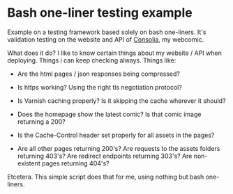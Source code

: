 # Bash one-liner testing example
Example on a testing framework based solely on bash one-liners. It's validation testing on the website and API of [Consolia](https://consolia-comic.com), my webcomic.

What does it do?
I like to know certain things about my website / API when deploying. Things i can keep checking always. Things like:

- Are the html pages / json responses being compressed?

- Is https working? Using the right tls negotiation protocol?

- Is Varnish caching properly? Is it skipping the cache wherever it should?

- Does the homepage show the latest comic? Is that comic image returning a 200?

- Is the Cache-Control header set properly for all assets in the pages?

- Are all other pages returning 200's? Are requests to the assets folders returning 403's? Are redirect endpoints returning 303's? Are non-existent pages returning 404's?

Etcetera. This simple script does that for me, using nothing but bash one-liners.
